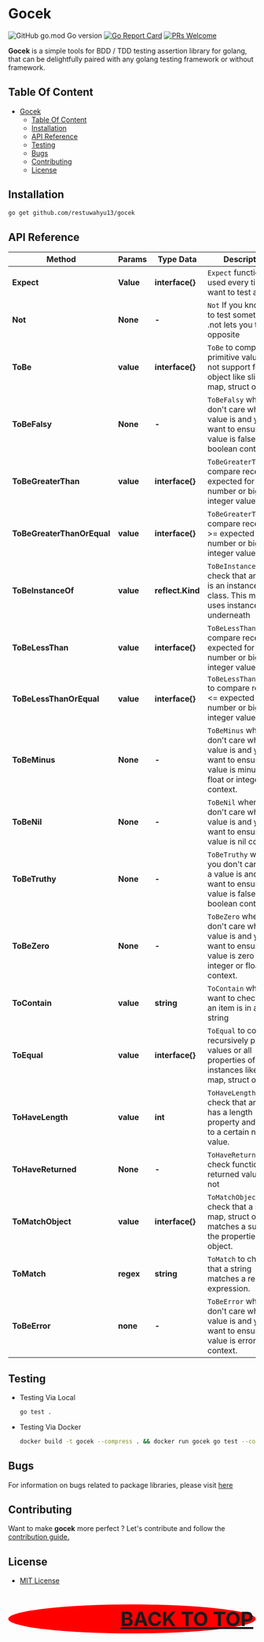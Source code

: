 # Gocek

![GitHub go.mod Go version](https://img.shields.io/github/go-mod/go-version/restuwahyu13/gocek?style=flat)
[![Go Report Card](https://goreportcard.com/badge/github.com/restuwahyu13/gocek)](https://goreportcard.com/report/github.com/restuwahyu13/gocek)
[![PRs Welcome](https://img.shields.io/badge/PRs-welcome-brightgreen.svg?style=flat-square)](https://github.com/restuwahyu13/gocek/blob/master/CONTRIBUTING.md)


**Gocek** is a simple tools for BDD / TDD testing assertion library for golang, that can be delightfully paired with any golang testing framework or without framework.


## Table Of Content

- [Gocek](#gocek)
  - [Table Of Content](#table-of-content)
  - [Installation](#installation)
  - [API Reference](#api-reference)
  - [Testing](#testing)
  - [Bugs](#bugs)
  - [Contributing](#contributing)
  - [License](#license)

## Installation

```bash
go get github.com/restuwahyu13/gocek
```

## API Reference

| **Method**                 | **Params** | **Type Data**    | **Description**                                                                                                           |
| -------------------------- | ---------- | ---------------- | ------------------------------------------------------------------------------------------------------------------------- |
| **Expect**                 | **Value**  | **interface{}**  | `Expect` function is used every time you want to test a value.                                                            |
| **Not**                    | **None**   | **-**            | `Not` If you know how to test something, .not lets you test its opposite                                                  |
| **ToBe**                   | **value**  | **interface{}**  | `ToBe` to compare primitive values, but not support for type object like slice, map, struct or array.                     |
| **ToBeFalsy**              | **None**   | **-**            | `ToBeFalsy` when you don't care what a value is and you want to ensure a value is false in a boolean context.             |
| **ToBeGreaterThan**        | **value**  | **interface{}**  | `ToBeGreaterThan `to compare received > expected for number or big integer values                                         |
| **ToBeGreaterThanOrEqual** | **value**  | **interface{}**  | `ToBeGreaterThan` to compare received >= expected for number or big integer values                                        |
| **ToBeInstanceOf**         | **value**  | **reflect.Kind** | `ToBeInstanceOf` to check that an object is an instance of a class. This matcher uses instanceof underneath               |
| **ToBeLessThan**           | **value**  | **interface{}**  | `ToBeLessThan`to compare received < expected for number or big integer values                                             |
| **ToBeLessThanOrEqual**    | **value**  | **interface{}**  | `ToBeLessThanOrEqual` to compare received <= expected for number or big integer values                                    |
| **ToBeMinus**              | **None**   | **-**            | `ToBeMinus` when you don't care what a value is and you want to ensure a value is minus in a float or integer context.    |
| **ToBeNil**                | **None**   | **-**            | `ToBeNil` when you don't care what a value is and you want to ensure a value is nil context.                              |
| **ToBeTruthy**             | **None**   | **-**            | `ToBeTruthy` when you don't care what a value is and you want to ensure a value is false in a boolean context.            |
| **ToBeZero**               | **None**   | **-**            | `ToBeZero` when you don't care what a value is and you want to ensure a value is zero in a integer or float context.      |
| **ToContain**              | **value**  | **string**       | `ToContain` when you want to check that an item is in an string                                                           |
| **ToEqual**                | **value**  | **interface{}**  | `ToEqual` to compare recursively primitive values or all properties of object instances like slice, map, struct or array. |
| **ToHaveLength**           | **value**  | **int**          | `ToHaveLength` to check that an object has a length property and it is set to a certain numeric value.                    |
| **ToHaveReturned**         | **None**   | **-**            | `ToHaveReturned` to check function returned value or not                                                                  |
| **ToMatchObject**          | **value**  | **interface{}**  | `ToMatchObject` to check that a slice, map, struct or array matches a subset of the properties of an object.              |
| **ToMatch**                | **regex**  | **string**       | `ToMatch` to check that a string matches a regular expression.                                                            |
| **ToBeError**              | **none**   | **-**            | `ToBeError` when you don't care what a value is and you want to ensure a value is error context.                          |

## Testing

- Testing Via Local

  ```sh
  go test .
  ```

- Testing Via Docker

  ```sh
  docker build -t gocek --compress . && docker run gocek go test --cover -v --failfast .
  ```

## Bugs

For information on bugs related to package libraries, please visit [here](https://github.com/restuwahyu13/gocek/issues)

## Contributing

Want to make **gocek** more perfect ? Let's contribute and follow the
[contribution guide.](https://github.com/restuwahyu13/gocek/blob/main/CONTRIBUTING.md)

## License

- [MIT License](https://github.com/restuwahyu13/gocek/blob/master/LICENSE.md)

<p align="right" style="padding: 5px; border-radius: 100%; background-color: red; font-size: 2.5rem;">
  <b><a href="#gocek">BACK TO TOP</a></b>
</p>
